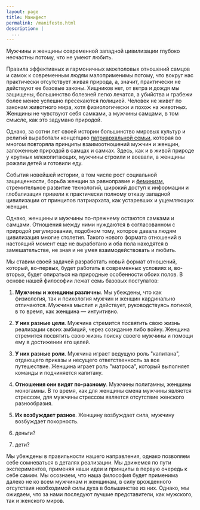 ```yaml
---
layout: page
title: Манифест
permalink: /manifesto.html
description: |
  ...
---
```


Мужчины и женщины современной западной цивилизации глубоко несчастны потому,
что не умеют любить.

Правила эффективных и гармоничных межполовых отношений
самцов и самок к современным людям малоприменимы потому, что вокруг
нас практически отсутствует живая природа, а, значит, практически не действуют
ее базовые законы. Хищников нет, от ветра и дождя мы защищены, большинство
болезней легко лечатся, а убийства и грабежи более менее успешно пресекаются полицией.
Человек не живет по законам животного мира, хотя физиологически
и похож на животных. Женщины не чувствуют себя самками, а мужчины самцами,
в том смысле, как это задумано природой.

Однако, за сотни лет своей истории большинство мировых культур и религий выработали
концепцию
[патриархальной семьи](https://ru.wikipedia.org/wiki/%D0%9F%D0%B0%D1%82%D1%80%D0%B8%D0%B0%D1%80%D1%85%D0%B0%D1%82),
которая во многом повторяла принципы
взаимоотношений мужчин и женщин, заложенные природой в самцах и самках. Здесь,
как и в живой природе у крупных млекопитающих, мужчины строили и воевали,
а женщины рожали детей и готовили еду.

События новейшей истории, в том числе рост социальной защищенности,
борьба женщин за равноправие и [феминизм](https://ru.wikipedia.org/wiki/%D0%A4%D0%B5%D0%BC%D0%B8%D0%BD%D0%B8%D0%B7%D0%BC),
стремительное развитие технологий,
широкий доступ к информации и глобализация привели к практически полному
отказу западной цивилизации от принципов патриархата, как устаревших и
ущемляющих женщин.

Однако, женщины и мужчины по-прежнему остаются самками и самцами. Отношения
между ними нуждаются в согласованном с природой регулировании, подобном тому,
которое давала людям цивилизация многие столетия. Такого нового формата
отношений в настоящий момент еще не выработано и оба пола находятся
в замешательстве, не зная и не умея взаимодействовать и любить.

Мы ставим своей задачей разработать новый формат отношений, который,
во-первых, будет работать в современных условиях и, во-вторых,
будет опираться на природные особенности обоих полов. В основе нашей
философии лежат семь базовых постулатов:

1. **Мужчины и женщины различны**.
Мы убеждены, что как физиология, так и психология мужчин и женщин кардинально отличаются.
Мужчина мыслит и действует, руководствуясь логикой, в то время, как женщина &mdash; интуитивно.

2. **У них разные цели**.
Мужчина стремится посвятить свою жизнь реализации своих амбиций, через
созидание либо войну. Женщина стремится посвятить свою жизнь поиску
своего мужчины и помощи ему в достижении его целей.

3. **У них разные роли**.
Мужчина играет ведущую роль "капитана", отдающего приказы
и несущего ответственность за все путешествие. Женщина играет роль
"матроса", который выполняет команды и подчиняется капитану.

4. **Отношения они видят по-разному**.
Мужчины полигамны, женщины моногамны.
В то время, как для женщины смена мужчины является стрессом,
для мужчины стрессом является отсутствие женского разнообразия.

5. **Их возбуждает разное**.
Женщину возбуждает сила, мужчину возбуждает покорность.

6. деньги?

7. дети?

Мы убеждены в правильности нашего направления, однако позволяем себе
сомневаться в деталях реализации. Мы движемся по пути экспериментов, применяя
наши идеи и принципы в первую очередь к себе самим.
Мы осознаем, что наша философия будет применима далеко не ко всем мужчинам
и женщинам, в силу врожденного отсутствия необходимой силы духа в большинстве
из них. Однако, мы ожидаем, что за нами последуют лучшие представители, как
мужского, так и женского миров.

